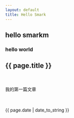 ```yaml
---
layout: default
title: Hello Smark
---
```


## hello smarkm

### hello world
<h2>{{ page.title }}</h2>
　　<p>我的第一篇文章</p>
　　<p>{{ page.date | date_to_string }}</p>
